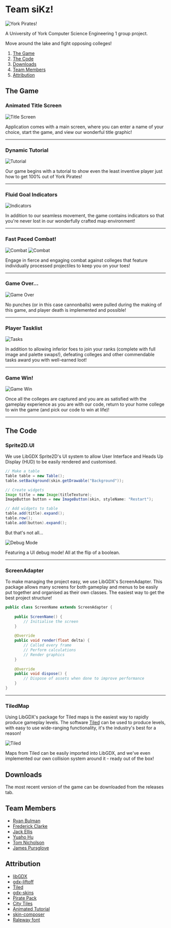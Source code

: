 # Team siKz!
![York Pirates!](https://engteam14.github.io/media/Logo.gif)

A University of York Computer Science Engineering 1 group project.

Move around the lake and fight opposing colleges!

1. [The Game](#the-game)
2. [The Code](#the-code)
3. [Downloads](#downloads)
4. [Team Members](#team-members)
5. [Attribution](#attribution)

## The Game

### Animated Title Screen

![Title Screen](https://github.com/engteam14/engteam14.github.io/blob/4eec4ebe7497bdd52e685b58480de33d258af742/media/Title_Screen.gif)

Application comes with a main screen, where you can enter a name of your choice, start the game, and view our wonderful title graphic!
<hr/>

### Dynamic Tutorial
![Tutorial](https://github.com/engteam14/engteam14.github.io/blob/4eec4ebe7497bdd52e685b58480de33d258af742/media/Tutorial.gif)

Our game begins with a tutorial to show even the least inventive player just how to get 100% out of York Pirates!

<hr/>

### Fluid Goal Indicators
![Indicators](https://github.com/engteam14/engteam14.github.io/blob/4eec4ebe7497bdd52e685b58480de33d258af742/media/Indicators.gif)

In addition to our seamless movement, the game contains indicators so that you're never lost in our wonderfully crafted map environment!

<hr/>

### Fast Paced Combat!
![Combat](https://github.com/engteam14/engteam14.github.io/blob/4eec4ebe7497bdd52e685b58480de33d258af742/media/Combat.gif)
![Combat](https://github.com/engteam14/engteam14.github.io/blob/4eec4ebe7497bdd52e685b58480de33d258af742/media/Combat2.gif)

Engage in fierce and engaging combat against colleges that feature individually processed projectiles to keep you on your toes!

<hr/>

### Game Over...
![Game Over](https://github.com/engteam14/engteam14.github.io/blob/4eec4ebe7497bdd52e685b58480de33d258af742/media/Game_Over.gif)

No punches (or in this case cannonballs) were pulled during the making of this game, and player death is implemented and possible!

<hr/>

### Player Tasklist
![Tasks](https://github.com/engteam14/engteam14.github.io/blob/4eec4ebe7497bdd52e685b58480de33d258af742/media/Tasks.gif)

In addition to allowing inferior foes to join your ranks (complete with full image and palette swaps!), defeating colleges and other commendable tasks award you with well-earned loot!

<hr/>

### Game Win!
![Game Win](https://github.com/engteam14/engteam14.github.io/blob/4eec4ebe7497bdd52e685b58480de33d258af742/media/Game_Win.gif)

Once all the colleges are captured and you are as satisfied with the gameplay experience as you are with our code, return to your home college to win the game (and pick our code to win at life)!

<hr/>

## The Code

### Sprite2D.UI

We use LibGDX Sprite2D's UI system to allow User Interface and Heads Up Display (HUD) to be easily rendered and customised.

```java
// Make a table
Table table = new Table();
table.setBackground(skin.getDrawable("Background"));

// Create widgets
Image title = new Image(titleTexture);
ImageButton button = new ImageButton(skin, styleName: "Restart");

// Add widgets to table
table.add(title).expand();
table.row();
table.add(button).expand();
```
But that's not all...

![Debug Mode](https://github.com/engteam14/engteam14.github.io/blob/4eec4ebe7497bdd52e685b58480de33d258af742/media/Debug.gif)

Featuring a UI debug mode! All at the flip of a boolean.

<hr/>

### ScreenAdapter

To make managing the project easy, we use LibGDX's ScreenAdapter. 
This package allows many screens for both gameplay and menus to be easily put together and organised as their own classes.
The easiest way to get the best project structure!

```java
public class ScreenName extends ScreenAdapter {
    
    public ScreenName() {
        // Initialise the screen
    }
    
    @Override
    public void render(float delta) {
        // Called every frame
        // Perform calculations
        // Render graphics
    }
    
    @Override
    public void dispose() {
        // Dispose of assets when done to improve performance
    }
}
```

<hr/>

### TiledMap
Using LibGDX's package for Tiled maps is the easiest way to rapidly produce gameplay levels.
The software [Tiled](https://www.mapeditor.org) can be used to produce levels, with easy to use wide-ranging functionality, it's the industry's best for a reason!

![Tiled](https://github.com/engteam14/engteam14.github.io/blob/8bcd1e29772d236150961fb6efaf845062fdc000/media/tiled.gif)

Maps from Tiled can be easily imported into LibGDX, and we've even implemented our own collision system around it - ready out of the box!

## Downloads

The most recent version of the game can be downloaded from the releases tab.

## Team Members

- [Ryan Bulman](https://github.com/ryan-bulman-uni)
- [Frederick Clarke](https://github.com/clarke-f)
- [Jack Ellis](https://github.com/jack-ellis123)
- [Yuaho Hu](https://www.youtube.com/watch?v=dQw4w9WgXcQ)
- [Tom Nicholson](https://github.com/TomNicho)
- [James Pursglove](https://github.com/JP5457)

## Attribution

- [libGDX](https://libgdx.com/)
- [gdx-liftoff](https://github.com/tommyettinger/gdx-liftoff)
- [Tiled](https://www.mapeditor.org/)
- [gdx-skins](https://github.com/czyzby/gdx-skins)
- [Pirate Pack](https://opengameart.org/content/pirate-pack-190)
- [City Tiles](https://opengameart.org/content/12x12-city-tiles-top-down)
- [Animated Tutorial](https://opengameart.org/content/animated-game-controls-tutorial)
- [skin-composer](https://github.com/raeleus/skin-composer)
- [Raleway font](https://fonts.google.com/specimen/Raleway)
